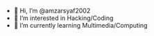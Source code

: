- 👋 Hi, I’m @amzarsyaf2002
- 👀 I’m interested in Hacking/Coding
- 🌱 I’m currently learning Multimedia/Computing

<!---
amzarsyaf2002/amzarsyaf2002 is a ✨ special ✨ repository because its `README.md` (this file) appears on your GitHub profile.
You can click the Preview link to take a look at your changes.
--->
